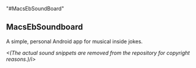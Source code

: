 "#MacsEbSoundBoard" 

<h2>MacsEbSoundboard</h2>
<p>A simple, personal Android app for musical inside jokes.</p>
<p><i><(The actual sound snippets are removed from the repository for copyright reasons.)/i></p>

